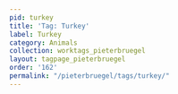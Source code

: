 ```yaml
---
pid: turkey
title: 'Tag: Turkey'
label: Turkey
category: Animals
collection: worktags_pieterbruegel
layout: tagpage_pieterbruegel
order: '162'
permalink: "/pieterbruegel/tags/turkey/"
---
```

